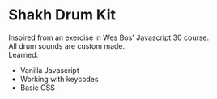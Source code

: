 # Shakh Drum Kit
Inspired from an exercise in Wes Bos' Javascript 30 course.  
All drum sounds are custom made.   
Learned: 
- Vanilla Javascript
- Working with keycodes
- Basic CSS
